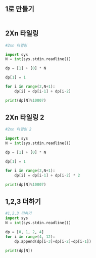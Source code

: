 ## 1로 만들기

```python

```





## 2Xn 타일링

```python
#2xn 타일링

import sys
N = int(sys.stdin.readline())

dp = [1] + [0] * N

dp[1] = 1

for i in range(2,N+1):
    dp[i] = dp[i-1] + dp[i-2]

print(dp[N]%10007)
```





## 2Xn 타일링 2

```python
#2xn 타일링 2

import sys
N = int(sys.stdin.readline())

dp = [1] + [0] * N

dp[1] = 1

for i in range(2,N+1):
    dp[i] = dp[i-1] + dp[i-2] * 2

print(dp[N]%10007)
```





## 1,2,3 더하기

```python
#1,2,3 더하기
import sys
N = int(sys.stdin.readline())

dp = [0, 1, 2, 4]
for i in range(4, 12):
    dp.append(dp[i-3]+dp[i-2]+dp[i-1])

print(dp[N])
```

